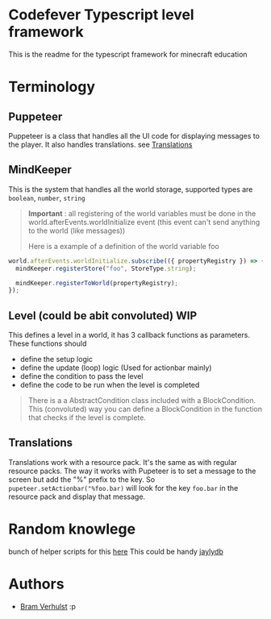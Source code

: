 # Codefever Typescript level framework

This is the readme for the typescript framework for minecraft education

# Terminology

## Puppeteer

Puppeteer is a class that handles all the UI code for displaying messages to the player. It also handles translations. see [Translations](#translations)

## MindKeeper

This is the system that handles all the world storage, supported types are `boolean`, `number`, `string`

> **Important** : all registering of the world variables must be done in the world.afterEvents.worldInitialize event (this event can't send anything to the world (like messages))
>
> Here is a example of a definition of the world variable foo

```typescript
world.afterEvents.worldInitialize.subscribe(({ propertyRegistry }) => {
  mindKeeper.registerStore("foo", StoreType.string);

  mindKeeper.registerToWorld(propertyRegistry);
});
```

## Level (could be abit convoluted) **WIP**

This defines a level in a world, it has 3 callback functions as parameters. These functions should

- define the setup logic
- define the update (loop) logic (Used for actionbar mainly)
- define the condition to pass the level
- define the code to be run when the level is completed

> There is a a AbstractCondition class included with a BlockCondition. This (convoluted) way you can define a BlockCondition in the function that checks if the level is complete.

## Translations

Translations work with a resource pack. It's the same as with regular resource packs. The way it works with Pupeteer is to set a message to the screen but add the "%" prefix to the key.
So `pupeteer.setActionbar("%foo.bar)` will look for the key `foo.bar` in the resource pack and display that message.

# Random knowlege

bunch of helper scripts for this [here](https://github.com/JaylyDev/ScriptAPI)
This could be handy [jaylydb](https://github.com/JaylyDev/ScriptAPI/tree/stable/scripts/jaylydb)

# Authors

- [Bram Verhulst](https://github.com/brammie15) :p
